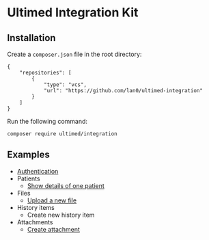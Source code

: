 # Ultimed Integration Kit

## Installation

Create a `composer.json` file in the root directory:

```
{
    "repositories": [
        {
            "type": "vcs",
            "url": "https://github.com/lan0/ultimed-integration"
        }
    ]
}
```

Run the following command:

```
composer require ultimed/integration
```

## Examples

 - [Authentication](examples/authenticate.php)
 - Patients
    - [Show details of one patient](examples/authentication.php)
 - Files
    - [Upload a new file](examples/upload-file.php)
 - History items
    - Create new history item
 - Attachments
    - [Create attachment](examples/create-attachment.php)
